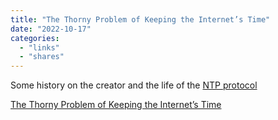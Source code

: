 ```yaml
---
title: "The Thorny Problem of Keeping the Internet’s Time"
date: "2022-10-17"
categories:
  - "links"
  - "shares"
---
```


Some history on the creator and the life of the [NTP protocol](https://en.wikipedia.org/wiki/Network_Time_Protocol)

[The Thorny Problem of Keeping the Internet’s Time](https://www.newyorker.com/tech/annals-of-technology/the-thorny-problem-of-keeping-the-internets-time)